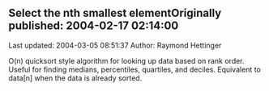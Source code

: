 ## Select the nth smallest elementOriginally published: 2004-02-17 02:14:00 
Last updated: 2004-03-05 08:51:37 
Author: Raymond Hettinger 
 
O(n) quicksort style algorithm for looking up data based on rank order.    Useful for finding medians, percentiles, quartiles, and deciles.  Equivalent to data[n] when the data is already sorted.